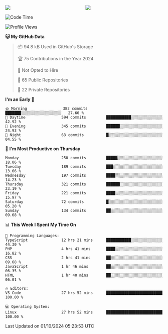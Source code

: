 <p style="display:flex;align-items:center;column-gap:0.5rem;" align="center">
  <img style="flex-grow:1;align-self:stretch;object-fit:cover;"  src ="https://github-readme-stats.vercel.app/api?username=gnoluv9x&show_icons=true&count_private=true&theme=chartreuse-dark&hide_border=true">
  <img style="flex-grow:1;align-self:stretch;object-fit:cover;"src ="https://github-readme-stats.vercel.app/api/top-langs/?username=gnoluv9x&layout=compact&hide_border=true&theme=chartreuse-dark&&langs_count=6&hide=jupyter%20notebook,tex,css,php&exclude_repo=Pacman-AI">
</p>

<!--START_SECTION:waka-->
![Code Time](http://img.shields.io/badge/Code%20Time-874%20hrs%2021%20mins-blue)

![Profile Views](http://img.shields.io/badge/Profile%20Views-0-blue)

**🐱 My GitHub Data** 

> 📦 94.8 kB Used in GitHub's Storage 
 > 
> 🏆 75 Contributions in the Year 2024
 > 
> 🚫 Not Opted to Hire
 > 
> 📜 65 Public Repositories 
 > 
> 🔑 22 Private Repositories 
 > 
**I'm an Early 🐤** 

```text
🌞 Morning                382 commits         ███████░░░░░░░░░░░░░░░░░░   27.60 % 
🌆 Daytime                594 commits         ███████████░░░░░░░░░░░░░░   42.92 % 
🌃 Evening                345 commits         ██████░░░░░░░░░░░░░░░░░░░   24.93 % 
🌙 Night                  63 commits          █░░░░░░░░░░░░░░░░░░░░░░░░   04.55 % 
```
📅 **I'm Most Productive on Thursday** 

```text
Monday                   250 commits         █████░░░░░░░░░░░░░░░░░░░░   18.06 % 
Tuesday                  189 commits         ███░░░░░░░░░░░░░░░░░░░░░░   13.66 % 
Wednesday                197 commits         ████░░░░░░░░░░░░░░░░░░░░░   14.23 % 
Thursday                 321 commits         ██████░░░░░░░░░░░░░░░░░░░   23.19 % 
Friday                   221 commits         ████░░░░░░░░░░░░░░░░░░░░░   15.97 % 
Saturday                 72 commits          █░░░░░░░░░░░░░░░░░░░░░░░░   05.20 % 
Sunday                   134 commits         ██░░░░░░░░░░░░░░░░░░░░░░░   09.68 % 
```


📊 **This Week I Spent My Time On** 

```text
💬 Programming Languages: 
TypeScript               12 hrs 21 mins      ███████████░░░░░░░░░░░░░░   44.30 % 
PHP                      4 hrs 41 mins       ████░░░░░░░░░░░░░░░░░░░░░   16.82 % 
CSS                      2 hrs 41 mins       ██░░░░░░░░░░░░░░░░░░░░░░░   09.68 % 
JavaScript               1 hr 46 mins        ██░░░░░░░░░░░░░░░░░░░░░░░   06.35 % 
HTML                     1 hr 40 mins        ██░░░░░░░░░░░░░░░░░░░░░░░   06.01 % 

🔥 Editors: 
VS Code                  27 hrs 52 mins      █████████████████████████   100.00 % 

💻 Operating System: 
Linux                    27 hrs 52 mins      █████████████████████████   100.00 % 
```


 Last Updated on 01/10/2024 05:23:53 UTC
<!--END_SECTION:waka-->

